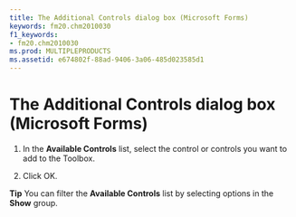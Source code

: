 ```yaml
---
title: The Additional Controls dialog box (Microsoft Forms)
keywords: fm20.chm2010030
f1_keywords:
- fm20.chm2010030
ms.prod: MULTIPLEPRODUCTS
ms.assetid: e674802f-88ad-9406-3a06-485d023585d1
---
```



# The Additional Controls dialog box (Microsoft Forms)




1. In the  **Available Controls** list, select the control or controls you want to add to the Toolbox.
    
2. Click OK.
    




 **Tip**  You can filter the  **Available Controls** list by selecting options in the **Show** group.


